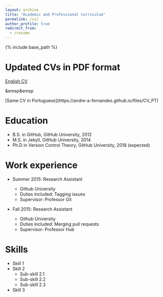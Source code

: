 ```yaml
---
layout: archive
title: "Academic and Professional Curriculum"
permalink: /cv/
author_profile: true
redirect_from:
  - /resume
---
```


{% include base_path %}

Updated CVs in PDF format
=====

[English CV](https://andre-a-fernandes.github.io/files/CV_EN)
<p>&emsp&emsp</p>
[Same CV in Portuguese](https://andre-a-fernandes.github.io/files/CV_PT)

Education
======
* B.S. in GitHub, GitHub University, 2012
* M.S. in Jekyll, GitHub University, 2014
* Ph.D in Version Control Theory, GitHub University, 2018 (expected)

Work experience
======
* Summer 2015: Research Assistant
  * Github University
  * Duties included: Tagging issues
  * Supervisor: Professor Git

* Fall 2015: Research Assistant
  * Github University
  * Duties included: Merging pull requests
  * Supervisor: Professor Hub
  
Skills
======
* Skill 1
* Skill 2
  * Sub-skill 2.1
  * Sub-skill 2.2
  * Sub-skill 2.3
* Skill 3

